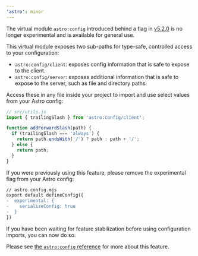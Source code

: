 ```yaml
---
'astro': minor
---
```


The virtual module `astro:config` introduced behind a flag in [v5.2.0](https://github.com/withastro/astro/blob/main/packages/astro/CHANGELOG.md#520) is no longer experimental and is available for general use.

This virtual module exposes two sub-paths for type-safe, controlled access to your configuration:

- `astro:config/client`: exposes config information that is safe to expose to the client.
- `astro:config/server`: exposes additional information that is safe to expose to the server, such as file and directory paths.

Access these in any file inside your project to import and use select values from your Astro config:

  ```js
  // src/utils.js
  import { trailingSlash } from 'astro:config/client';

  function addForwardSlash(path) {
    if (trailingSlash === 'always') {
      return path.endsWith('/') ? path : path + '/';
    } else {
      return path;
    }
  }
  ```

If you were previously using this feature, please remove the experimental flag from your Astro config:

```diff
// astro.config.mjs
export default defineConfig({
-  experimental: {
-    serializeConfig: true
-  }
})
```

If you have been waiting for feature stabilization before using configuration imports, you can now do so.

Please see [the `astro:config` reference](https://docs.astro.build/en/my-feature/) for more about this feature.
